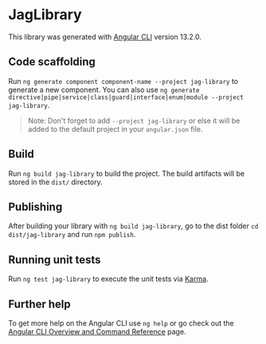 # JagLibrary

This library was generated with [Angular CLI](https://github.com/angular/angular-cli) version 13.2.0.

## Code scaffolding

Run `ng generate component component-name --project jag-library` to generate a new component. You can also use `ng generate directive|pipe|service|class|guard|interface|enum|module --project jag-library`.
> Note: Don't forget to add `--project jag-library` or else it will be added to the default project in your `angular.json` file. 

## Build

Run `ng build jag-library` to build the project. The build artifacts will be stored in the `dist/` directory.

## Publishing

After building your library with `ng build jag-library`, go to the dist folder `cd dist/jag-library` and run `npm publish`.

## Running unit tests

Run `ng test jag-library` to execute the unit tests via [Karma](https://karma-runner.github.io).

## Further help

To get more help on the Angular CLI use `ng help` or go check out the [Angular CLI Overview and Command Reference](https://angular.io/cli) page.
